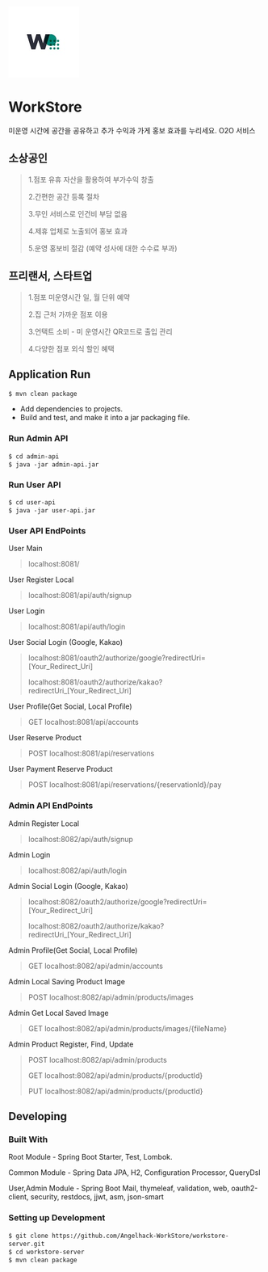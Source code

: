 ![logo](./images/logo.jpg)

# WorkStore

미운영 시간에 공간을 공유하고 추가 수익과 가게 홍보 효과를 누리세요. O2O 서비스

## 소상공인

> 1.점포 유휴 자산을 활용하여 부가수익 창출
>
> 2.간편한 공간 등록 절차 
>
> 3.무인 서비스로 인건비 부담 없음 
>
> 4.제휴 업체로 노출되어 홍보 효과 
>
> 5.운영 홍보비 절감 (예약 성사에 대한 수수료 부과)

## 프리랜서, 스타트업
> 1.점포 미운영시간 일, 월 단위 예약
>
> 2.집 근처 가까운 점포 이용
>
> 3.언택트 소비 - 미 운영시간 QR코드로 출입 관리
>
> 4.다양한 점포 외식 할인 혜택

## Application Run

```shell script
$ mvn clean package
```
- Add dependencies to projects.
- Build and test, and make it into a jar packaging file.

### Run Admin API

```shell script
$ cd admin-api
$ java -jar admin-api.jar
```

### Run User API

```shell script
$ cd user-api
$ java -jar user-api.jar
```

### User API EndPoints

User Main
> localhost:8081/

User Register Local
> localhost:8081/api/auth/signup

User Login
> localhost:8081/api/auth/login

User Social Login (Google, Kakao)
> localhost:8081/oauth2/authorize/google?redirectUri=[Your_Redirect_Uri]
>
> localhost:8081/oauth2/authorize/kakao?redirectUri_[Your_Redirect_Uri]

User Profile(Get Social, Local Profile)
> GET localhost:8081/api/accounts

User Reserve Product
> POST localhost:8081/api/reservations

User Payment Reserve Product
> POST localhost:8081/api/reservations/{reservationId}/pay

### Admin API EndPoints

Admin Register Local
> localhost:8082/api/auth/signup

Admin Login
> localhost:8082/api/auth/login

Admin Social Login (Google, Kakao)
> localhost:8082/oauth2/authorize/google?redirectUri=[Your_Redirect_Uri]
>
> localhost:8082/oauth2/authorize/kakao?redirectUri_[Your_Redirect_Uri]

Admin Profile(Get Social, Local Profile)
> GET localhost:8082/api/admin/accounts

Admin Local Saving Product Image
> POST localhost:8082/api/admin/products/images

Admin Get Local Saved Image
> GET localhost:8082/api/admin/products/images/{fileName}

Admin Product Register, Find, Update
> POST localhost:8082/api/admin/products
> 
> GET localhost:8082/api/admin/products/{productId}
>
> PUT localhost:8082/api/admin/products/{productId}

## Developing

### Built With

Root Module - Spring Boot Starter, Test, Lombok.

Common Module - Spring Data JPA, H2, Configuration Processor, QueryDsl

User,Admin Module - Spring Boot Mail, thymeleaf, validation, web, oauth2-client, security, restdocs, jjwt, asm, json-smart

### Setting up Development

```shell script
$ git clone https://github.com/Angelhack-WorkStore/workstore-server.git
$ cd workstore-server 
$ mvn clean package
```
